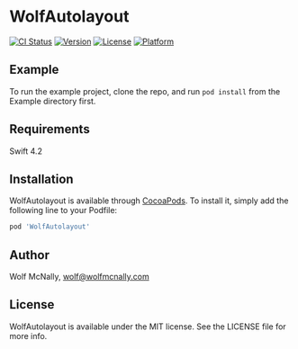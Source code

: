 # WolfAutolayout

[![CI Status](https://img.shields.io/travis/wolfmcnally/WolfAutolayout.svg?style=flat)](https://travis-ci.org/wolfmcnally/WolfAutolayout)
[![Version](https://img.shields.io/cocoapods/v/WolfAutolayout.svg?style=flat)](https://cocoapods.org/pods/WolfAutolayout)
[![License](https://img.shields.io/cocoapods/l/WolfAutolayout.svg?style=flat)](https://cocoapods.org/pods/WolfAutolayout)
[![Platform](https://img.shields.io/cocoapods/p/WolfAutolayout.svg?style=flat)](https://cocoapods.org/pods/WolfAutolayout)

## Example

To run the example project, clone the repo, and run `pod install` from the Example directory first.

## Requirements

Swift 4.2

## Installation

WolfAutolayout is available through [CocoaPods](https://cocoapods.org). To install
it, simply add the following line to your Podfile:

```ruby
pod 'WolfAutolayout'
```

## Author

Wolf McNally, wolf@wolfmcnally.com

## License

WolfAutolayout is available under the MIT license. See the LICENSE file for more info.
